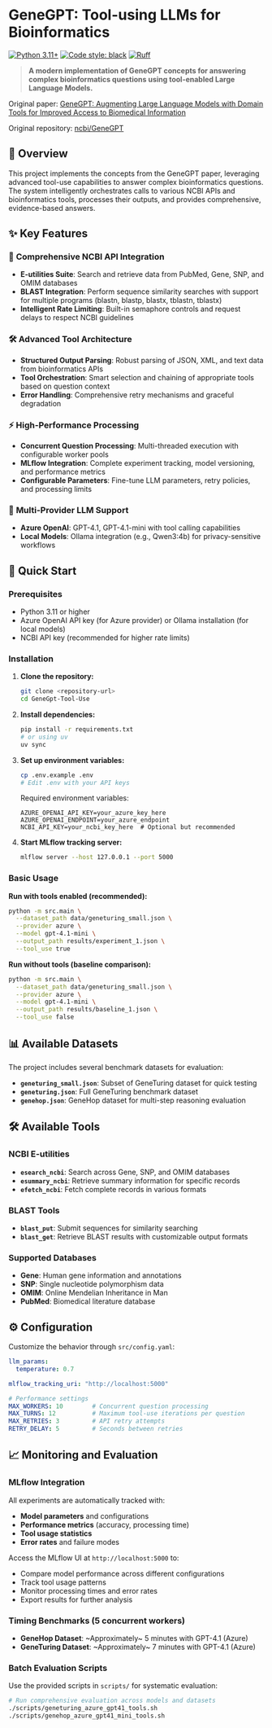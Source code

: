 # GeneGPT: Tool-using LLMs for Bioinformatics

[![Python 3.11+](https://img.shields.io/badge/python-3.11+-blue.svg)](https://www.python.org/downloads/)
[![Code style: black](https://img.shields.io/badge/code%20style-black-000000.svg)](https://github.com/psf/black)
[![Ruff](https://img.shields.io/endpoint?url=https://raw.githubusercontent.com/astral-sh/ruff/main/assets/badge/v2.json)](https://github.com/astral-sh/ruff)

> **A modern implementation of GeneGPT concepts for answering complex bioinformatics questions using tool-enabled Large Language Models.**

Original paper: [GeneGPT: Augmenting Large Language Models with Domain Tools for Improved Access to Biomedical Information](https://arxiv.org/abs/2304.09667)

Original repository: [ncbi/GeneGPT](https://github.com/ncbi/GeneGPT/)

## 🧬 Overview

This project implements the concepts from the GeneGPT paper, leveraging advanced tool-use capabilities to answer complex bioinformatics questions. The system intelligently orchestrates calls to various NCBI APIs and bioinformatics tools, processes their outputs, and provides comprehensive, evidence-based answers.

## ✨ Key Features

### 🔧 **Comprehensive NCBI API Integration**
- **E-utilities Suite**: Search and retrieve data from PubMed, Gene, SNP, and OMIM databases
- **BLAST Integration**: Perform sequence similarity searches with support for multiple programs (blastn, blastp, blastx, tblastn, tblastx)
- **Intelligent Rate Limiting**: Built-in semaphore controls and request delays to respect NCBI guidelines

### 🛠️ **Advanced Tool Architecture**
- **Structured Output Parsing**: Robust parsing of JSON, XML, and text data from bioinformatics APIs
- **Tool Orchestration**: Smart selection and chaining of appropriate tools based on question context
- **Error Handling**: Comprehensive retry mechanisms and graceful degradation

### ⚡ **High-Performance Processing**
- **Concurrent Question Processing**: Multi-threaded execution with configurable worker pools
- **MLflow Integration**: Complete experiment tracking, model versioning, and performance metrics
- **Configurable Parameters**: Fine-tune LLM parameters, retry policies, and processing limits

### 🔄 **Multi-Provider LLM Support**
- **Azure OpenAI**: GPT-4.1, GPT-4.1-mini with tool calling capabilities
- **Local Models**: Ollama integration (e.g., Qwen3:4b) for privacy-sensitive workflows

## 🚀 Quick Start

### Prerequisites

- Python 3.11 or higher
- Azure OpenAI API key (for Azure provider) or Ollama installation (for local models)
- NCBI API key (recommended for higher rate limits)

### Installation

1. **Clone the repository:**
   ```bash
   git clone <repository-url>
   cd GeneGpt-Tool-Use
   ```

2. **Install dependencies:**
   ```bash
   pip install -r requirements.txt
   # or using uv
   uv sync
   ```

3. **Set up environment variables:**
   ```bash
   cp .env.example .env
   # Edit .env with your API keys
   ```

   Required environment variables:
   ```env
   AZURE_OPENAI_API_KEY=your_azure_key_here
   AZURE_OPENAI_ENDPOINT=your_azure_endpoint
   NCBI_API_KEY=your_ncbi_key_here  # Optional but recommended
   ```

4. **Start MLflow tracking server:**
   ```bash
   mlflow server --host 127.0.0.1 --port 5000
   ```

### Basic Usage

**Run with tools enabled (recommended):**
```bash
python -m src.main \
  --dataset_path data/geneturing_small.json \
  --provider azure \
  --model gpt-4.1-mini \
  --output_path results/experiment_1.json \
  --tool_use true
```

**Run without tools (baseline comparison):**
```bash
python -m src.main \
  --dataset_path data/geneturing_small.json \
  --provider azure \
  --model gpt-4.1-mini \
  --output_path results/baseline_1.json \
  --tool_use false
```

## 📊 Available Datasets

The project includes several benchmark datasets for evaluation:

- **`geneturing_small.json`**: Subset of GeneTuring dataset for quick testing
- **`geneturing.json`**: Full GeneTuring benchmark dataset
- **`genehop.json`**: GeneHop dataset for multi-step reasoning evaluation

## 🛠️ Available Tools

### NCBI E-utilities
- **`esearch_ncbi`**: Search across Gene, SNP, and OMIM databases
- **`esummary_ncbi`**: Retrieve summary information for specific records
- **`efetch_ncbi`**: Fetch complete records in various formats

### BLAST Tools
- **`blast_put`**: Submit sequences for similarity searching
- **`blast_get`**: Retrieve BLAST results with customizable output formats

### Supported Databases
- **Gene**: Human gene information and annotations
- **SNP**: Single nucleotide polymorphism data
- **OMIM**: Online Mendelian Inheritance in Man
- **PubMed**: Biomedical literature database

## ⚙️ Configuration

Customize the behavior through `src/config.yaml`:

```yaml
llm_params:
  temperature: 0.7

mlflow_tracking_uri: "http://localhost:5000"

# Performance settings
MAX_WORKERS: 10        # Concurrent question processing
MAX_TURNS: 12          # Maximum tool-use iterations per question
MAX_RETRIES: 3         # API retry attempts
RETRY_DELAY: 5         # Seconds between retries
```

## 📈 Monitoring and Evaluation

### MLflow Integration

All experiments are automatically tracked with:
- **Model parameters** and configurations
- **Performance metrics** (accuracy, processing time)
- **Tool usage statistics**
- **Error rates** and failure modes

Access the MLflow UI at `http://localhost:5000` to:
- Compare model performance across different configurations
- Track tool usage patterns
- Monitor processing times and error rates
- Export results for further analysis

### Timing Benchmarks (5 concurrent workers)

- **GeneHop Dataset**: ~Approximately~ 5 minutes with GPT-4.1 (Azure)
- **GeneTuring Dataset**: ~Approximately~ 7 minutes with GPT-4.1 (Azure)

### Batch Evaluation Scripts

Use the provided scripts in `scripts/` for systematic evaluation:

```bash
# Run comprehensive evaluation across models and datasets
./scripts/geneturing_azure_gpt41_tools.sh
./scripts/genehop_azure_gpt41_mini_tools.sh
```